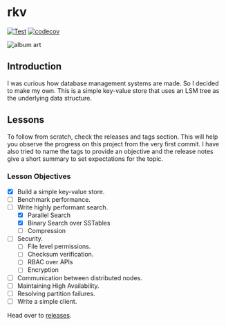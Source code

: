 # rkv

[![Test](https://github.com/ltbringer/rkv/actions/workflows/test.yml/badge.svg)](https://github.com/ltbringer/rkv/actions/workflows/test.yml)
[![codecov](https://codecov.io/gh/ltbringer/rkv/branch/main/graph/badge.svg?token=KMV5N5WM3G)](https://codecov.io/gh/ltbringer/rkv)

![album art](https://codecov.io/gh/ltbringer/rkv/branch/main/graphs/tree.svg?token=KMV5N5WM3G)

## Introduction

I was curious how database management systems are made. So I decided to make my own. This is a simple key-value store that uses an LSM tree as the underlying data structure.

## Lessons

To follow from scratch, check the releases and tags section. This will help you observe the progress on this project from the very first commit. I have also tried to name the tags to provide an objective and the release notes give a short summary to set expectations for the topic.

### Lesson Objectives 

- [x] Build a simple key-value store.
- [ ] Benchmark performance.
- [ ] Write highly performant search.
    - [x] Parallel Search
    - [x] Binary Search over SSTables
    - [ ] Compression
- [ ] Security.
    - [ ] File level permissions.
    - [ ] Checksum verification.
    - [ ] RBAC over APIs
    - [ ] Encryption
- [ ] Communication between distributed nodes.
- [ ] Maintaining High Availability.
- [ ] Resolving partition failures.
- [ ] Write a simple client.

Head over to [releases](https://github.com/ltbringer/rkv/releases).